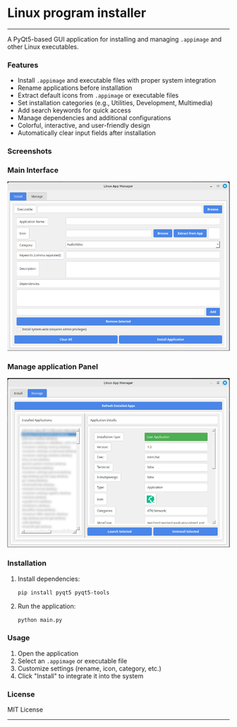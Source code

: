 # Linux program installer
--- 
A PyQt5-based GUI application for installing and managing `.appimage` and other Linux executables.  

### **Features**  
- Install `.appimage` and executable files with proper system integration  
- Rename applications before installation  
- Extract default icons from `.appimage` or executable files  
- Set installation categories (e.g., Utilities, Development, Multimedia)  
- Add search keywords for quick access  
- Manage dependencies and additional configurations  
- Colorful, interactive, and user-friendly design  
- Automatically clear input fields after installation  

### **Screenshots**  
### Main Interface
![Main UI](screenshots/main-ui.png)

### Manage application Panel
![Manage application](screenshots/Manage-application.png)

### **Installation**  
1. Install dependencies:  
   ```sh
   pip install pyqt5 pyqt5-tools
   ```
2. Run the application:  
   ```sh
   python main.py
   ```

### **Usage**  
1. Open the application  
2. Select an `.appimage` or executable file  
3. Customize settings (rename, icon, category, etc.)  
4. Click "Install" to integrate it into the system  

### **License**  
MIT License  

---

